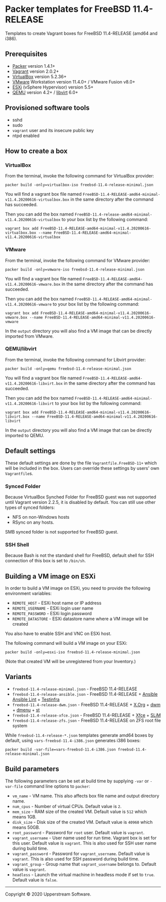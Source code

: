 # Packer templates for FreeBSD 11.4-RELEASE

Templates to create Vagrant boxes for FreeBSD 11.4-RELEASE (amd64 and i386).

## Prerequisites

* [Packer][] version 1.4.1+
* [Vagrant][] version 2.0.2+
* [VirtualBox][] version 5.2.36+
* [VMware][] Workstation version 11.4.0+ / VMware Fusion v8.0+
* [ESXi][] (vSphere Hypervisor) version 5.5+
* [QEMU][] version 4.2+ / [libvirt][] 6.0+

[ESXi]: http://www.vmware.com/products/vsphere-hypervisor
  "Free VMware vSphere Hypervisor, Free Virtualization (ESXi)"
[libvirt]: https://libvirt.org/ "libvirt: The virtualization API"
[Packer]: https://www.packer.io/ "Packer by HashiCorp"
[QEMU]: https://www.qemu.org/ "QEMU"
[Vagrant]: https://www.vagrantup.com/ "Vagrant"
[VirtualBox]: https://www.virtualbox.org/ "Oracle VM VirtualBox"
[VMware]: http://www.vmware.com/
  "VMware Virtualization for Desktop &amp; Server, Application,
  Public &amp; Hybrid Clouds"

## Provisioned software tools

* sshd
* sudo
* `vagrant` user and its insecure public key
* ntpd enabled


## How to create a box

### VirtualBox

From the terminal, invoke the following command for VirtualBox provider:

    packer build -only=virtualbox-iso freebsd-11.4-release-minimal.json

You will find a vagrant box file named
`FreeBSD-11.4-RELEASE-amd64-minimal-v11.4.20200616-virtualbox.box`
in the same directory after the command has succeeded.

Then you can add the box named
`FreeBSD-11.4-release-amd64-minimal-v11.4.20200616-virtualbox`
to your box list by the following command:

    vagrant box add FreeBSD-11.4-RELEASE-amd64-minimal-v11.4.20200616-virtualbox.box --name FreeBSD-11.4-RELEASE-amd64-minimal-v11.4.20200616-virtualbox

### VMware

From the terminal, invoke the following command for VMware provider:

    packer build -only=vmware-iso freebsd-11.4-release-minimal.json

You will find a vagrant box file named
`FreeBSD-11.4-RELEASE-amd64-v11.4.20200616-vmware.box`
in the same directory after the command has succeeded.

Then you can add the box named
`FreeBSD-11.4-RELEASE-amd64-minimal-v11.4.20200616-vmware`
to your box list by the following command:

    vagrant box add FreeBSD-11.4-RELEASE-amd64-minimal-v11.4.20200616-vmware.box --name FreeBSD-11.4-RELEASE-amd64-minimal-v11.4.20200616-vmware

In the `output` directory you will also find a VM image that can be
directly imported from VMware.

### QEMU/libvirt

From the terminal, invoke the following command for Libvirt provider:

    packer build -only=qemu freebsd-11.4-release-minimal.json

You will find a vagrant box file named `FreeBSD-11.4-RELEASE-amd64-v11.4.20200616-libvirt.box`
in the same directory after the command has succeeded.

Then you can add the box named `FreeBSD-11.4-RELEASE-amd64-minimal-v11.4.20200616-libvirt` to your box
list by the following command:

    vagrant box add FreeBSD-11.4-RELEASE-amd64-minimal-v11.4.20200616-libvirt.box --name FreeBSD-11.4-RELEASE-amd64-minimal-v11.4.20200616-libvirt

In the `output` directory you will also find a VM image that can be
directly imported to QEMU.


## Default settings

These default settings are done by the file `Vagrantfile.FreeBSD-11+`
which will be included in the box.  Users can override these settings
by users' own `Vagrantfile`s.

### Synced Folder

Because VirtualBox Synched Folder for FreeBSD guest was not supported
until Vagrant version 2.2.5, it is disabled by default.  You can still
use other types of synced folders:

* NFS on non-Windows hosts
* RSync on any hosts.

SMB synced folder is not supported for FreeBSD guest.

### SSH Shell

Because Bash is not the standard shell for FreeBSD, default shell for
SSH connection of this box is set to `/bin/sh`.


## Building a VM image on ESXi

In order to build a VM image on ESXi, you need to provide the following
environment variables:

* `REMOTE_HOST` - ESXi host name or IP address
* `REMOTE_USERNAME` - ESXi login user name
* `REMOTE_PASSWORD` - ESXi login password
* `REMOTE_DATASTORE` - ESXi datastore name where a VM image will be
   created

You also have to enable SSH and VNC on ESXi host.

The following command will build a VM image on your ESXi:

    packer build -only=esxi-iso freebsd-11.4-release-minimal.json

(Note that created VM will be unregistered from your Inventory.)

## Variants

* `freebsd-11.4-release-minimal.json` - FreeBSD 11.4-RELEASE
* `freebsd-11.4-release-ansible.json` - FreeBSD 11.4-RELEASE +
  [Ansible][] [Ansible Lint] + [Testinfra][]
* `freebsd-11.4-release-dwm.json` - FreeBSD 11.4-RELEASE + [X.Org][] +
  [dwm][] + [dmenu][] + [st][]
* `freebsd-11.4-release-xfce.json` - FreeBSD 11.4-RELEASE + [Xfce][] +
  [SLiM][]
* `freebsd-11.4-release-zfs.json` - FreeBSD 11.4-RELEASE on ZFS root
  file system

While `freebsd-11.4-release-*.json` templates generate amd64 boxes by
 default, using `vars-freebsd-11.4-i386.json` generates i386 boxes:

    packer build -var-file=vars-freebsd-11.4-i386.json freebsd-11.4-release-minimal.json

[Ansible]: https://www.ansible.com/ "Ansible is Simple IT Automation"
[Ansible Lint]: https://docs.ansible.com/ansible-lint/
  "Ansible Lint Documentation &mdash; Ansible Documentation"
[dmenu]: http://tools.suckless.org/dmenu/ "dmenu | suckless.org tools"
[dwm]: http://dwm.suckless.org/
  "suckless.org dwm - dynamic window manager"
[SLiM]: https://sourceforge.net/projects/slim.berlios/
  "SLiM download | SourceForge.net"
[st]: http://st.suckless.org/ "suckless.org st - simple terminal"
[Testinfra]: https://testinfra.readthedocs.io/en/latest/
  "Testinfra test your infrastructure &mdash; testinfra 1.6.4 documentation"
[X.Org]: https://www.x.org/wiki/ "X.Org"
[Xfce]: http://www.xfce.org/ "Xfce Desktop Environment"

## Build parameters

The following parameters can be set at build time by supplying `-var`
or `-var-file` command line options to `packer`:

* `vm_name` - VM name.  This also affects box file name and output
  directory name.
* `num_cpus` - Number of virtual CPUs.  Default value is `2`.
* `mem_size` - RAM size of the created VM.  Default value is `512`
  which means 1GB.
* `disk_size` - Disk size of the created VM.  Default value is `40960`
  which means 50GB.
* `root_password` - Password for `root` user.  Default value is
  `vagrant`.
* `vagrant_username` - User name used for run time.  Vagrant box is set
  for this user.  Default value is `vagrant`.
  This is also used for SSH user name during build time.
* `vagrant_password` - Password for `vagrant_username`.  Default value
  is `vagrant`.  This is also used for SSH password during build time.
* `vagrant_group` - Group name that `vagrant_username` belongs to.
  Default value is `vagrant`.
* `headless` - Launch the virtual machine in headless mode if set to
  `true`.  Default value is `false`.

- - -

Copyright &copy; 2020 Upperstream Software.

